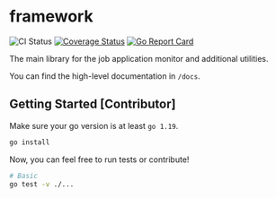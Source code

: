 # framework

![CI Status](https://github.com/github/docs/actions/workflows/ci.yml/badge.svg)
[![Coverage Status](https://coveralls.io/repos/github/vapply-labs/framework/badge.svg?branch=main)](https://coveralls.io/github/vapply-labs/framework?branch=main)
[![Go Report Card](https://goreportcard.com/badge/github.com/vapply-labs/framework)](https://goreportcard.com/badge/github.com/vapply-labs/framework)

The main library for the job application monitor and additional utilities.

You can find the high-level documentation in `/docs`.

## Getting Started [Contributor]

Make sure your go version is at least `go 1.19`.

```bash
go install
```

Now, you can feel free to run tests or contribute!

```bash
# Basic
go test -v ./...
```
